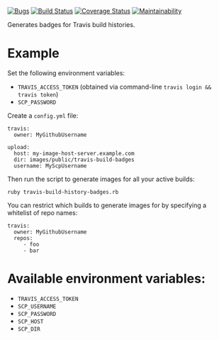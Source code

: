 [![Bugs](https://img.shields.io/github/issues/Arthaey/travis-build-history-badges/bug.svg)](https://github.com/Arthaey/travis-build-history-badges/issues?q=is:open+is:issue+label:bug)
[![Build Status](https://travis-ci.org/Arthaey/travis-build-history-badges.svg?branch=master)](https://travis-ci.org/Arthaey/travis-build-history-badges)
[![Coverage Status](https://coveralls.io/repos/github/Arthaey/travis-build-history-badges/badge.svg?branch=master)](https://coveralls.io/github/Arthaey/travis-build-history-badges?branch=master)
[![Maintainability](https://api.codeclimate.com/v1/badges/f8759e9e312fb6d83d18/maintainability)](https://codeclimate.com/github/Arthaey/travis-build-history-badges/maintainability)

Generates badges for Travis build histories.

# Example

Set the following environment variables:

- `TRAVIS_ACCESS_TOKEN`
  (obtained via command-line `travis login && travis token`)
- `SCP_PASSWORD`

Create a `config.yml` file:

```
travis:
  owner: MyGithubUsername

upload:
  host: my-image-host-server.example.com
  dir: images/public/travis-build-badges
  username: MyScpUsername
```

Then run the script to generate images for all your active builds:

```
ruby travis-build-history-badges.rb
```

You can restrict which builds to generate images for by specifying
a whitelist of repo names:

```
travis:
  owner: MyGithubUsername
  repos:
     - foo
     - bar
```

# Available environment variables:

- `TRAVIS_ACCESS_TOKEN`
- `SCP_USERNAME`
- `SCP_PASSWORD`
- `SCP_HOST`
- `SCP_DIR`
